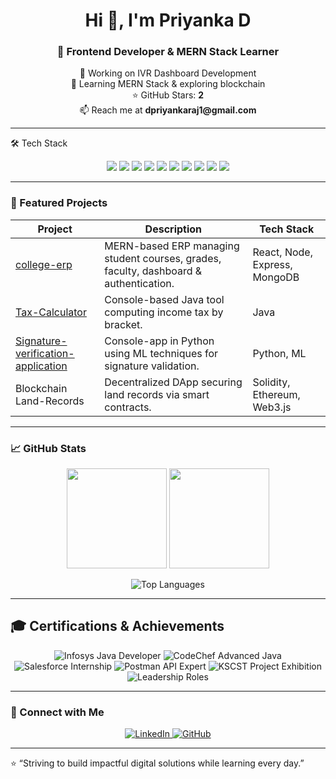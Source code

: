 <h1 align="center">Hi 👋, I'm Priyanka D</h1>
<h3 align="center">🌟 Frontend Developer & MERN Stack Learner</h3>

<p align="center">
🔭 Working on IVR Dashboard Development<br/>
🌱 Learning MERN Stack & exploring blockchain<br/>
⭐ GitHub Stars: <strong>2</strong><br/>
📫 Reach me at <strong>dpriyankaraj1@gmail.com</strong>
</p>

---

 🛠️ Tech Stack
<p align="center">
  <img src="https://img.shields.io/badge/JavaScript-F7DF1E?style=for-the-badge&logo=javascript&logoColor=black" />
  <img src="https://img.shields.io/badge/React-20232A?style=for-the-badge&logo=react&logoColor=#61DAFB" />
  <img src="https://img.shields.io/badge/Node.js-339933?style=for-the-badge&logo=node.js" />
  <img src="https://img.shields.io/badge/Express.js-000000?style=for-the-badge&logo=express&logoColor=white" />
  <img src="https://img.shields.io/badge/MongoDB-47A248?style=for-the-badge&logo=mongodb" />
  <img src="https://img.shields.io/badge/PHP-777BB4?style=for-the-badge&logo=php" />
  <img src="https://img.shields.io/badge/MySQL-005C84?style=for-the-badge&logo=mysql" />
  <img src="https://img.shields.io/badge/Python-3776AB?style=for-the-badge&logo=python" />
  <img src="https://img.shields.io/badge/Java-ED8B00?style=for-the-badge&logo=java" />
  <img src="https://img.shields.io/badge/Solidity-363636?style=for-the-badge&logo=solidity" />
</p>

---

### 🔭 Featured Projects

| Project | Description | Tech Stack |
|--------|-------------|------------|
| [college-erp](https://github.com/Priyankaraj1/college-erp) | MERN-based ERP managing student courses, grades, faculty, dashboard & authentication. | React, Node, Express, MongoDB |
| [Tax-Calculator](https://github.com/Priyankaraj1/Tax-Calculator) | Console-based Java tool computing income tax by bracket. | Java |
| [Signature-verification-application](https://github.com/Priyankaraj1/Signature-verification-application) | Console-app in Python using ML techniques for signature validation. | Python, ML |
| Blockchain Land-Records | Decentralized DApp securing land records via smart contracts. | Solidity, Ethereum, Web3.js |

---
### 📈 GitHub Stats
<p align="center">
  <img src="https://github-readme-stats.vercel.app/api?username=Priyankaraj1&show_icons=true&theme=dracula" height="160" />
  <img src="https://streak-stats.demolab.com/?user=Priyankaraj1&theme=dracula" height="160" />
</p>

<p align="center">
  <img src="https://github-readme-stats.vercel.app/api/top-langs/?username=Priyankaraj1&layout=compact&theme=dracula" alt="Top Languages" />
</p>

---
## 🎓 Certifications & Achievements

<p align="center">
  <img src="https://img.shields.io/badge/Infosys%20Springboard-TechA%20Java%20Developer-blueviolet?style=for-the-badge" alt="Infosys Java Developer"/>
  <img src="https://img.shields.io/badge/CodeChef-Advanced%20Java%20Programming-orange?style=for-the-badge" alt="CodeChef Advanced Java"/>
  <img src="https://img.shields.io/badge/Salesforce-Virtual%20Internship%20Program-blue?style=for-the-badge" alt="Salesforce Internship"/>
  <img src="https://img.shields.io/badge/Postman-API%20Fundamentals%20Student%20Expert-ff6c37?style=for-the-badge&logo=postman" alt="Postman API Expert"/>
  <img src="https://img.shields.io/badge/KSCST-46th%20Project%20Exhibition-yellowgreen?style=for-the-badge" alt="KSCST Project Exhibition"/>
  <img src="https://img.shields.io/badge/Leadership-Peer%20Club%20Coordinator%20%26%20NSS%20Team%20Lead-brightgreen?style=for-the-badge" alt="Leadership Roles"/>
</p>

---
### 🔗 Connect with Me

<p align="center">
  <a href="https://www.linkedin.com/in/priyanka-d-a735a3232/">
    <img src="https://img.shields.io/badge/LinkedIn-blue?style=for-the-badge&logo=linkedin" alt="LinkedIn" />
  </a>
  <a href="https://github.com/Priyankaraj1">
    <img src="https://img.shields.io/badge/GitHub-black?style=for-the-badge&logo=github" alt="GitHub" />
  </a>
</p>

---

⭐ “Striving to build impactful digital solutions while learning every day.”
